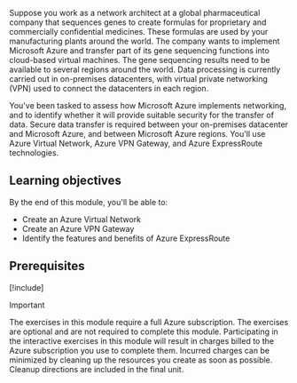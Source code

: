 Suppose you work as a network architect at a global pharmaceutical company that sequences genes to create formulas for proprietary and commercially confidential medicines. These formulas are used by your manufacturing plants around the world. The company wants to implement Microsoft Azure and transfer part of its gene sequencing functions into cloud-based virtual machines. The gene sequencing results need to be available to several regions around the world. Data processing is currently carried out in on-premises datacenters, with virtual private networking (VPN) used to connect the datacenters in each region.

You've been tasked to assess how Microsoft Azure implements networking, and to identify whether it will provide suitable security for the transfer of data. Secure data transfer is required between your on-premises datacenter and Microsoft Azure, and between Microsoft Azure regions. You'll use Azure Virtual Network, Azure VPN Gateway, and Azure ExpressRoute technologies.

## Learning objectives

By the end of this module, you'll be able to:

- Create an Azure Virtual Network
- Create an Azure VPN Gateway
- Identify the features and benefits of Azure ExpressRoute

## Prerequisites

[!include[](prerequisites.md)]

> [!IMPORTANT]
> The exercises in this module require a full Azure subscription. The exercises are optional and are not required to complete this module. Participating in the interactive exercises in this module will result in charges billed to the Azure subscription you use to complete them.  Incurred charges can be minimized by cleaning up the resources you create as soon as possible. Cleanup directions are included in the final unit.
